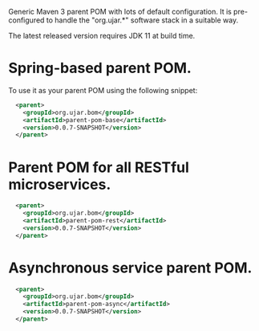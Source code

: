 Generic Maven 3 parent POM with lots of default configuration. It is pre-configured to handle the "org.ujar.*" software
stack in a suitable way.

The latest released version requires JDK 11 at build time.

# Spring-based parent POM.

To use it as your parent POM using the following snippet:

```xml
  <parent>
    <groupId>org.ujar.bom</groupId>
    <artifactId>parent-pom-base</artifactId>
    <version>0.0.7-SNAPSHOT</version>
  </parent>
```

# Parent POM for all RESTful microservices.

```xml
  <parent>
    <groupId>org.ujar.bom</groupId>
    <artifactId>parent-pom-rest</artifactId>
    <version>0.0.7-SNAPSHOT</version>
  </parent>
```

# Asynchronous service parent POM.

```xml
  <parent>
    <groupId>org.ujar.bom</groupId>
    <artifactId>parent-pom-async</artifactId>
    <version>0.0.7-SNAPSHOT</version>
  </parent>
```
